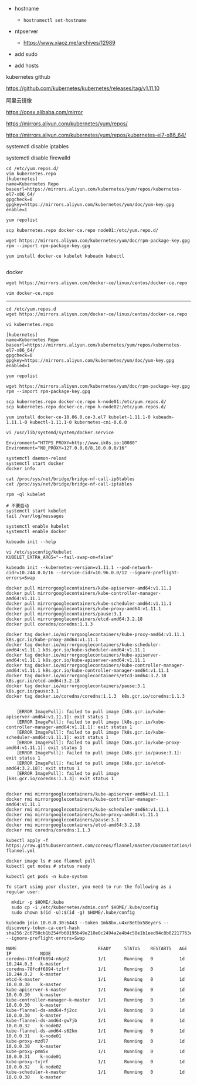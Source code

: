 - hostname

  - ```
    hostnamectl set-hostname 
    ```

- ntpserver

  - https://www.xiaoz.me/archives/12989

- add sudo

- add hosts



kubernetes github

https://github.com/kubernetes/kubernetes/releases/tag/v1.11.10

阿里云镜像

https://opsx.alibaba.com/mirror

https://mirrors.aliyun.com/kubernetes/yum/repos/

https://mirrors.aliyun.com/kubernetes/yum/repos/kubernetes-el7-x86_64/

systemctl disable iptables

systemctl disable firewalld

```shell
cd /etc/yum.repos.d/
vim kubernetes.repo
[kubernetes]
name=Kubernetes Repo
baseurl=https://mirrors.aliyun.com/kubernetes/yum/repos/kubernetes-el7-x86_64/
gpgcheck=0
gpgkey=https://mirrors.aliyun.com/kubernetes/yum/doc/yum-key.gpg
enable=1

yum repolist

scp kubernetes.repo docker-ce.repo node01:/etc/yum.repo.d/

wget https://mirrors.aliyun.com/kubernetes/yum/doc/rpm-package-key.gpg
rpm --import rpm-package-key.gpg

yum install docker-ce kubelet kubeadm kubectl


```

docker

```
wget https://mirrors.aliyun.com/docker-ce/linux/centos/docker-ce.repo

vim docker-ce.repo
```



----



```shell
cd /etc/yum.repos.d
wget https://mirrors.aliyun.com/docker-ce/linux/centos/docker-ce.repo
```

```shell
vi kubernetes.repo

[kubernetes]
name=Kubernetes Repo
baseurl=https://mirrors.aliyun.com/kubernetes/yum/repos/kubernetes-el7-x86_64/
gpgcheck=0
gpgkey=https://mirrors.aliyun.com/kubernetes/yum/doc/yum-key.gpg
enabled=1

yum repolist

wget https://mirrors.aliyun.com/kubernetes/yum/doc/rpm-package-key.gpg
rpm --import rpm-package-key.gpg

scp kubernetes.repo docker-ce.repo k-node01:/etc/yum.repos.d/
scp kubernetes.repo docker-ce.repo k-node02:/etc/yum.repos.d/

yum install docker-ce-18.06.0.ce-3.el7 kubelet-1.11.1-0 kubeadm-1.11.1-0 kubectl-1.11.1-0 kubernetes-cni-0.6.0
```

```shell
vi /usr/lib/systemd/system/docker.service

Environment="HTTPS_PROXY=http://www.ik8s.io:10080"
Environment="NO_PROXY=127.0.0.0/8,10.0.0.0/16"

systemctl daemon-reload
systemctl start docker
docker info

cat /proc/sys/net/bridge/bridge-nf-call-ip6tables
cat /proc/sys/net/bridge/bridge-nf-call-iptables

rpm -ql kubelet

# 不要启动
systemctl start kubelet
tail /var/log/messages

systemctl enable kubelet
systemctl enable docker

kubeadm init --help

vi /etc/sysconfig/kubelet
KUBELET_EXTRA_ARGS="--fail-swap-on=false"

kubeadm init --kubernetes-version=v1.11.1 --pod-network-cidr=10.244.0.0/16 --service-cidr=10.96.0.0/12 --ignore-preflight-errors=Swap
```

```shell
docker pull mirrorgooglecontainers/kube-apiserver-amd64:v1.11.1
docker pull mirrorgooglecontainers/kube-controller-manager-amd64:v1.11.1
docker pull mirrorgooglecontainers/kube-scheduler-amd64:v1.11.1
docker pull mirrorgooglecontainers/kube-proxy-amd64:v1.11.1
docker pull mirrorgooglecontainers/pause:3.1
docker pull mirrorgooglecontainers/etcd-amd64:3.2.18
docker pull coredns/coredns:1.1.3

docker tag docker.io/mirrorgooglecontainers/kube-proxy-amd64:v1.11.1 k8s.gcr.io/kube-proxy-amd64:v1.11.1
docker tag docker.io/mirrorgooglecontainers/kube-scheduler-amd64:v1.11.1 k8s.gcr.io/kube-scheduler-amd64:v1.11.1
docker tag docker.io/mirrorgooglecontainers/kube-apiserver-amd64:v1.11.1 k8s.gcr.io/kube-apiserver-amd64:v1.11.1
docker tag docker.io/mirrorgooglecontainers/kube-controller-manager-amd64:v1.11.1 k8s.gcr.io/kube-controller-manager-amd64:v1.11.1
docker tag docker.io/mirrorgooglecontainers/etcd-amd64:3.2.18  k8s.gcr.io/etcd-amd64:3.2.18
docker tag docker.io/mirrorgooglecontainers/pause:3.1  k8s.gcr.io/pause:3.1
docker tag docker.io/coredns/coredns:1.1.3  k8s.gcr.io/coredns:1.1.3


	[ERROR ImagePull]: failed to pull image [k8s.gcr.io/kube-apiserver-amd64:v1.11.1]: exit status 1
	[ERROR ImagePull]: failed to pull image [k8s.gcr.io/kube-controller-manager-amd64:v1.11.1]: exit status 1
	[ERROR ImagePull]: failed to pull image [k8s.gcr.io/kube-scheduler-amd64:v1.11.1]: exit status 1
	[ERROR ImagePull]: failed to pull image [k8s.gcr.io/kube-proxy-amd64:v1.11.1]: exit status 1
	[ERROR ImagePull]: failed to pull image [k8s.gcr.io/pause:3.1]: exit status 1
	[ERROR ImagePull]: failed to pull image [k8s.gcr.io/etcd-amd64:3.2.18]: exit status 1
	[ERROR ImagePull]: failed to pull image [k8s.gcr.io/coredns:1.1.3]: exit status 1


docker rmi mirrorgooglecontainers/kube-apiserver-amd64:v1.11.1
docker rmi mirrorgooglecontainers/kube-controller-manager-amd64:v1.11.1
docker rmi mirrorgooglecontainers/kube-scheduler-amd64:v1.11.1
docker rmi mirrorgooglecontainers/kube-proxy-amd64:v1.11.1
docker rmi mirrorgooglecontainers/pause:3.1
docker rmi mirrorgooglecontainers/etcd-amd64:3.2.18
docker rmi coredns/coredns:1.1.3
```

```
kubectl apply -f https://raw.githubusercontent.com/coreos/flannel/master/Documentation/kube-flannel.yml

docker image ls # see flannel pull
kubectl get nodes # status ready

kubectl get pods -n kube-system
```



```
To start using your cluster, you need to run the following as a regular user:

  mkdir -p $HOME/.kube
  sudo cp -i /etc/kubernetes/admin.conf $HOME/.kube/config
  sudo chown $(id -u):$(id -g) $HOME/.kube/config
  
kubeadm join 10.0.0.30:6443 --token 1mk8bx.u4xr8etbx58eyers --discovery-token-ca-cert-hash sha256:2c6750cb1b254fb60195b49e210e0c2494a2e4b4c58e1b1eed94c8b02217763e --ignore-preflight-errors=Swap
```

```
NAME                               READY     STATUS    RESTARTS   AGE       IP           NODE
coredns-78fcdf6894-n6gd2           1/1       Running   0          1d        10.244.0.3   k-master
coredns-78fcdf6894-tzlrf           1/1       Running   0          1d        10.244.0.2   k-master
etcd-k-master                      1/1       Running   0          1d        10.0.0.30    k-master
kube-apiserver-k-master            1/1       Running   0          1d        10.0.0.30    k-master
kube-controller-manager-k-master   1/1       Running   0          1d        10.0.0.30    k-master
kube-flannel-ds-amd64-fj2cc        1/1       Running   0          1d        10.0.0.30    k-master
kube-flannel-ds-amd64-gw7jb        1/1       Running   0          1d        10.0.0.32    k-node02
kube-flannel-ds-amd64-s62km        1/1       Running   0          1d        10.0.0.31    k-node01
kube-proxy-mzdl7                   1/1       Running   0          1d        10.0.0.30    k-master
kube-proxy-pmm5x                   1/1       Running   0          1d        10.0.0.31    k-node01
kube-proxy-txjrf                   1/1       Running   0          1d        10.0.0.32    k-node02
kube-scheduler-k-master            1/1       Running   0          1d        10.0.0.30    k-master
```

